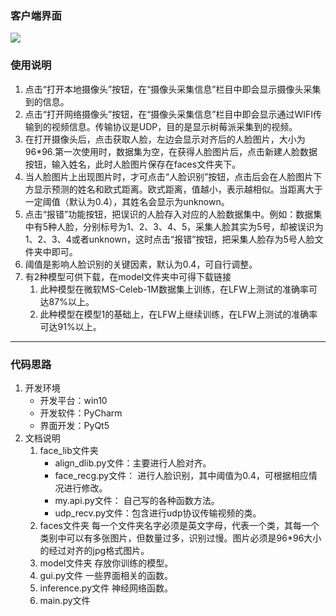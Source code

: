 ### 客户端界面
![](http://ww1.sinaimg.cn/large/006IYRZEly1fsj1kkak90j30sd0lzjrs.jpg)
### 使用说明
1. 点击“打开本地摄像头”按钮，在“摄像头采集信息”栏目中即会显示摄像头采集到的信息。
2. 点击“打开网络摄像头”按钮，在“摄像头采集信息”栏目中即会显示通过WIFI传输到的视频信息。传输协议是UDP，目的是显示树莓派采集到的视频。
3. 在打开摄像头后，点击获取人脸，左边会显示对齐后的人脸图片，大小为96*96.第一次使用时，数据集为空，在获得人脸图片后，点击新建人脸数据按钮，输入姓名，此时人脸图片保存在faces文件夹下。
4. 当人脸图片上出现图片时，才可点击“人脸识别”按钮，点击后会在人脸图片下方显示预测的姓名和欧式距离。欧式距离，值越小，表示越相似。当距离大于一定阈值（默认为0.4），其姓名会显示为unknown。
5. 点击“报错”功能按钮，把误识的人脸存入对应的人脸数据集中。例如：数据集中有5种人脸，分别标号为1、2、3、4、5，采集人脸其实为5号，却被误识为1、2、3、4或者unknown，这时点击“报错”按钮，把采集人脸存为5号人脸文件夹中即可。
6. 阈值是影响人脸识别的关键因素，默认为0.4，可自行调整。
7. 有2种模型可供下载，在model文件夹中可得下载链接
    1. 此种模型在微软MS-Celeb-1M数据集上训练，在LFW上测试的准确率可达87%以上。
    2. 此种模型在模型1的基础上，在LFW上继续训练，在LFW上测试的准确率可达91%以上。

___
### 代码思路
1. 开发环境
   * 开发平台：win10
   * 开发软件：PyCharm
   * 界面开发：PyQt5
2. 文档说明
    1. face_lib文件夹
        * align_dlib.py文件：主要进行人脸对齐。
        * face_recg.py文件： 进行人脸识别，其中阈值为0.4，可根据相应情况进行修改。
        * my.api.py文件： 自己写的各种函数方法。
        * udp_recv.py文件：包含进行udp协议传输视频的类。
    2. faces文件夹
        每一个文件夹名字必须是英文字母，代表一个类，其每一个类别中可以有多张图片，但数量过多，识别过慢。图片必须是96*96大小的经过对齐的jpg格式图片。
    3. model文件夹
        存放你训练的模型。
    4. gui.py文件
        一些界面相关的函数。
    5. inference.py文件
        神经网络函数。
    6. main.py文件

